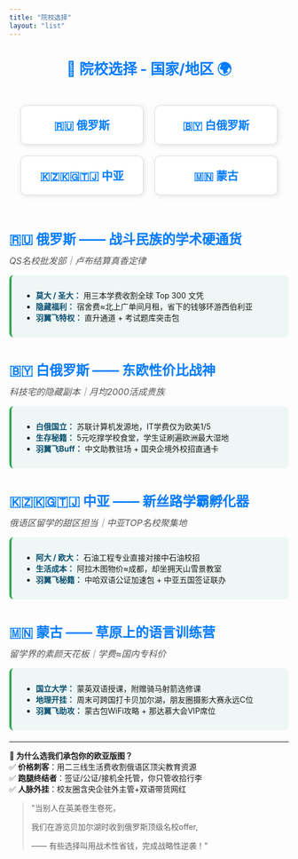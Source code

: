 ```yaml
---
title: "院校选择"
layout: "list"
---
```


<style>
  .region-container {
    display: grid;
    grid-template-columns: repeat(2, 1fr); /* 2列布局 */
    gap: 20px;
    padding: 20px;
  }

  .region-item {
    text-align: center;
    border: 1px solid #ddd;
    border-radius: 10px;
    overflow: hidden;
    background: #fff;
    padding: 20px;
    box-shadow: 2px 2px 10px rgba(0, 0, 0, 0.1);
    transition: transform 0.3s ease-in-out;
    font-size: 20px;
    font-weight: bold;
  }

  .region-item:hover {
    transform: scale(1.05);
    background: #f8f9fa;
  }

  .region-item a {
    text-decoration: none;
    color: #007bff;
    display: block;
  }

  .center-text {
    display: flex;
    justify-content: center;
    align-items: center;
    text-align: center;
    font-size: 26px;
    font-weight: bold;
    padding: 20px;
    color: #007bff
  }

  .section-heading {
    font-size: 24px;
    font-weight: bold;
    color: #007bff;
    margin-top: 40px;
    margin-bottom: 10px;
  }

  .region-tagline {
    font-size: 16px;
    color: #555;
    font-style: italic;
    margin-bottom: 15px;
  }

  .highlight-box {
    background: #eef7f5;
    border-left: 4px solid #34a853;
    padding: 12px 20px;
    border-radius: 8px;
    margin-bottom: 20px;
  }

  .highlight-box strong {
    color: #0a4f70;
  }
</style>

<div class="center-text">
  🏫 院校选择 - 国家/地区 🌍
</div>

<div class="region-container">
  <div class="region-item"><a href="/院校选择/俄罗斯/">🇷🇺 俄罗斯</a></div>
  <div class="region-item"><a href="/院校选择/白俄罗斯/">🇧🇾 白俄罗斯</a></div>
  <div class="region-item"><a href="/院校选择/中亚/"> 🇰🇿🇰🇬🇹🇯 中亚</a></div> 
  <div class="region-item"><a href="/院校选择/蒙古/">🇲🇳 蒙古</a></div>
</div>

<div class="section-heading">🇷🇺 俄罗斯 —— 战斗民族的学术硬通货</div>
<div class="region-tagline">QS名校批发部｜卢布结算真香定律</div>
<div class="highlight-box">
  <ul>
    <li><strong>莫大 / 圣大：</strong> 用三本学费收割全球 Top 300 文凭</li>
    <li><strong>隐藏福利：</strong> 宿舍费≈北上广单间月租，省下的钱够环游西伯利亚</li>
    <li><strong>羽翼飞特权：</strong> 直升通道 + 考试题库突击包</li>
  </ul>
</div>

<div class="section-heading">🇧🇾 白俄罗斯 —— 东欧性价比战神</div>
<div class="region-tagline">科技宅的隐藏副本｜月均2000活成贵族</div>
<div class="highlight-box">
  <ul>
    <li><strong>白俄国立：</strong> 苏联计算机发源地，IT学费仅为欧美1/5</li>
    <li><strong>生存秘籍：</strong> 5元吃撑学校食堂，学生证刷遍欧洲最大湿地</li>
    <li><strong>羽翼飞Buff：</strong> 中文助教驻场 + 国央企境外校招直通卡</li>
  </ul>
</div>

<div class="section-heading">🇰🇿🇰🇬🇹🇯 中亚 —— 新丝路学霸孵化器</div>
<div class="region-tagline">俄语区留学的甜区担当｜中亚TOP名校聚集地</div>
<div class="highlight-box">
  <ul>
    <li><strong>阿大 / 欧大：</strong> 石油工程专业直接对接中石油校招</li>
    <li><strong>生活成本：</strong> 阿拉木图物价≈成都，却坐拥天山雪景教室</li>
    <li><strong>羽翼飞秘籍：</strong> 中哈双语公证加速包 + 中亚五国签证联办</li>
  </ul>
</div>

<div class="section-heading">🇲🇳 蒙古 —— 草原上的语言训练营</div>
<div class="region-tagline">留学界的素颜天花板｜学费≈国内专科价</div>
<div class="highlight-box">
  <ul>
    <li><strong>国立大学：</strong> 蒙英双语授课，附赠骑马射箭选修课</li>
    <li><strong>地理开挂：</strong> 周末可跨国打卡贝加尔湖，朋友圈摄影大赛永远C位</li>
    <li><strong>羽翼飞助攻：</strong> 蒙古包WiFi攻略 + 那达慕大会VIP席位</li>
  </ul>
</div>

---

**🎯 为什么选我们承包你的欧亚版图？**  
✅ **价格刺客**：用二三线生活费收割俄语区顶尖教育资源  
✅ **跑腿终结者**：签证/公证/接机全托管，你只管收拾行李  
✅ **人脉外挂**：校友圈含央企驻外主管+双语带货网红  

> "当别人在英美卷生卷死，
> 
> 我们在游览贝加尔湖时收到俄罗斯顶级名校offer,
> 
> ——
> 有些选择叫用战术性省钱，完成战略性逆袭！"  